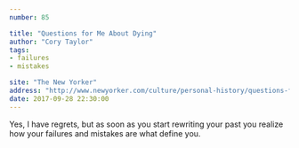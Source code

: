 ```yaml
---
number: 85

title: "Questions for Me About Dying"
author: "Cory Taylor"
tags:
- failures
- mistakes

site: "The New Yorker"
address: "http://www.newyorker.com/culture/personal-history/questions-for-me-about-dying"
date: 2017-09-28 22:30:00
---
```


Yes, I have regrets, but as soon as you start rewriting your past you realize how your failures and mistakes are what define you.
